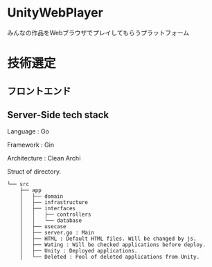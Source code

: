 # UnityWebPlayer
みんなの作品をWebブラウザでプレイしてもらうプラットフォーム

# 技術選定

## フロントエンド

## Server-Side tech stack
Language : Go

Framework : Gin

Architecture : Clean Archi

Struct of directory.
```
└── src
    ├── app
    │   ├── domain
    │   ├── infrastructure
    │   ├── interfaces
    │   │   ├── controllers
    │   │   └── database
    │   ├── usecase
    │   ├── server.go : Main
    │   ├── HTML : Default HTML files. Will be changed by js.
    │   ├── Wating : Will be checked applications before deploy.
    │   ├── Unity : Deployed applications.
    │   └── Deleted : Pool of deleted applications from Unity.
```


